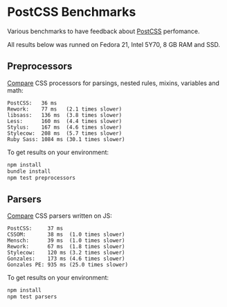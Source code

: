 # PostCSS Benchmarks

Various benchmarks to have feedback about [PostCSS] perfomance.

All results below was runned on Fedora 21, Intel 5Y70, 8 GB RAM and SSD.

[PostCSS]: https://github.com/postcss/postcss

## Preprocessors

[Compare] CSS processors for parsings, nested rules, mixins, variables and math:

```
PostCSS:   36 ms
Rework:    77 ms   (2.1 times slower)
libsass:   136 ms  (3.8 times slower)
Less:      160 ms  (4.4 times slower)
Stylus:    167 ms  (4.6 times slower)
Stylecow:  208 ms  (5.7 times slower)
Ruby Sass: 1084 ms (30.1 times slower)
```

To get results on your environment:

```sh
npm install
bundle install
npm test preprocessors
```

[Compare]: https://github.com/postcss/benchmark/blob/master/preprocessors.js

## Parsers

[Compare] CSS parsers written on JS:

```
PostCSS:     37 ms
CSSOM:       38 ms  (1.0 times slower)
Mensch:      39 ms  (1.0 times slower)
Rework:      67 ms  (1.8 times slower)
Stylecow:    120 ms (3.2 times slower)
Gonzales:    173 ms (4.6 times slower)
Gonzales PE: 935 ms (25.0 times slower)
```

To get results on your environment:

```sh
npm install
npm test parsers
```

[Compare]: https://github.com/postcss/benchmark/blob/master/parsers.js
